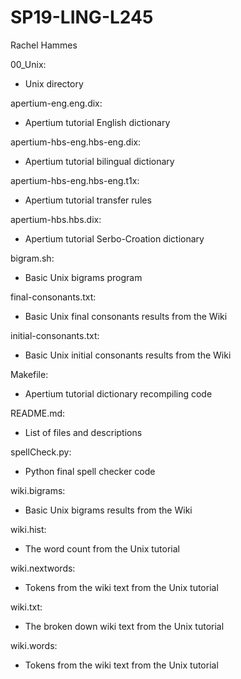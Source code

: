 # SP19-LING-L245
Rachel Hammes

00_Unix:
* Unix directory
 
apertium-eng.eng.dix:
* Apertium tutorial English dictionary
 
apertium-hbs-eng.hbs-eng.dix:
* Apertium tutorial bilingual dictionary
 
apertium-hbs-eng.hbs-eng.t1x:
* Apertium tutorial transfer rules
 
apertium-hbs.hbs.dix:
* Apertium tutorial Serbo-Croation dictionary
 
bigram.sh:
* Basic Unix bigrams program
 
final-consonants.txt:
* Basic Unix final consonants results from the Wiki 
 
initial-consonants.txt:
* Basic Unix initial consonants results from the Wiki 

Makefile:
* Apertium tutorial dictionary recompiling code
 
README.md:
* List of files and descriptions
 
spellCheck.py:
* Python final spell checker code

wiki.bigrams:
* Basic Unix bigrams results from the Wiki 

wiki.hist:
* The word count from the Unix tutorial
 
wiki.nextwords:
* Tokens from the wiki text from the Unix tutorial
 
wiki.txt:
* The broken down wiki text from the Unix tutorial
 
wiki.words:
* Tokens from the wiki text from the Unix tutorial
 
